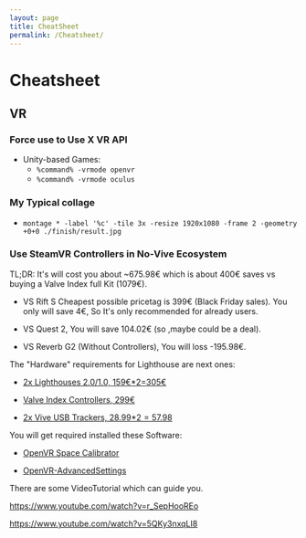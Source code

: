 ```yaml
---
layout: page
title: CheatSheet
permalink: /Cheatsheet/
---
```


# Cheatsheet

## VR

### Force use to Use X VR API

- Unity-based Games:
  - `%command% -vrmode openvr`
  - `%command% -vrmode oculus`

### My Typical collage 
  - `montage * -label '%c' -tile 3x -resize 1920x1080 -frame 2 -geometry +0+0 ./finish/result.jpg`
### Use SteamVR Controllers in No-Vive Ecosystem

TL;DR: It's will cost you about ~675.98€
which is about 400€ saves vs buying a Valve Index full Kit (1079€).

- VS Rift S Cheapest possible pricetag is 399€ (Black Friday sales).
  You only will save 4€, So It's only recommended for already users.

- VS Quest 2, You will save 104.02€ (so ,maybe could be a deal).

- VS Reverb G2 (Without Controllers), You will loss -195.98€.

The "Hardware" requirements for Lighthouse are next ones:

- [2x Lighthouses 2.0/1.0, 159€*2=305€](https://store.steampowered.com/app/1059570/Valve_Index_Base_Station/)

- [Valve Index Controllers, 299€](https://store.steampowered.com/app/1059550/Valve_Index_Controllers/)

- [2x Vive USB Trackers, 28.99$*2=57.98$](https://tundra-labs.com/shop/vive-dongle)

You will get required installed these Software:

- [OpenVR Space Calibrator](https://github.com/pushrax/OpenVR-SpaceCalibrator)

- [OpenVR-AdvancedSettings](https://github.com/OpenVR-Advanced-Settings/OpenVR-AdvancedSettings/releases)

There are some VideoTutorial which can guide you.

<https://www.youtube.com/watch?v=r_SepHooREo>

<https://www.youtube.com/watch?v=5QKy3nxqLI8>
